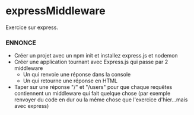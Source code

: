 # expressMiddleware
Exercice sur express.

### ENNONCE

-	Créer un projet avec un npm init et installez express.js et nodemon 
- Créer une application tournant avec Express.js qui passe par 2 middleware 
  -	Un qui renvoie une réponse dans la console 
  -	Un qui retourne une réponse en HTML
-	Taper sur une réponse "/" et "/users" pour que chaque requêtes contiennent un middleware qui fait quelque chose (par exemple renvoyer du code en dur ou la même chose que l'exercice d'hier...mais avec express)

